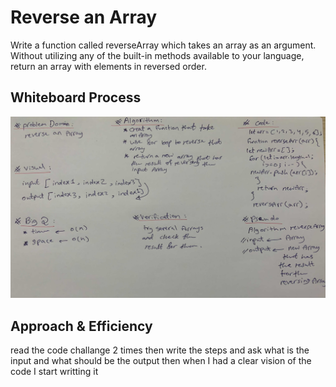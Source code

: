 # Reverse an Array
Write a function called reverseArray which takes an array as an argument. Without utilizing any of the built-in methods available to your language, return an array with elements in reversed order.
## Whiteboard Process
![Whiteboard1](./img/Whiteboard1.jpg)


## Approach & Efficiency
read the code challange 2 times then write the steps and ask what is the input and what should be the output then when I had a clear vision of the code I start writting it 
